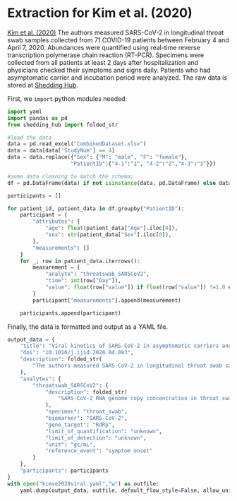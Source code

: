 # Extraction for Kim et al. (2020)

[Kim et al. (2020)](https://pmc.ncbi.nlm.nih.gov/articles/PMC7196533/) The authors measured SARS-CoV-2 in longitudinal throat swab samples collected from 71 COVID-19 patients between February 4 and April 7, 2020. Abundances were quantified using real-time reverse transcription polymerase chain reaction (RT-PCR). Specimens were collected from all patients at least 2 days after hospitalization and physicians checked their symptoms and signs daily. Patients who had asymptomatic carrier and incubation period were analyzed. The raw data is stored at [Shedding Hub](https://github.com/shedding-hub/shedding-hub/tree/main/data/kimse2020viral).

First, we `import` python modules needed:

```python
import yaml
import pandas as pd
from shedding_hub import folded_str
```
```python
#load the data
data = pd.read_excel("CombinedDataset.xlsx")
data = data[data['StudyNum'] == 4]
data = data.replace({"Sex": {"M": "male", "F": "female"},
                    "PatientID":{"4-1":"1", "4-2":"2","4-3":"3"}})

#some data cleaning to match the schema;
df = pd.DataFrame(data) if not isinstance(data, pd.DataFrame) else data

participants = []

for patient_id, patient_data in df.groupby("PatientID"):
    participant = {
        "attributes": {
            "age": float(patient_data["Age"].iloc[0]),
            "sex": str(patient_data["Sex"].iloc[0]),
        },
        "measurements": []
    }
    for _, row in patient_data.iterrows():
        measurement = {
            "analyte": "throatswab_SARSCoV2",
            "time": int(row["Day"]),
            "value": float(row["value"]) if float(row["value"]) !=1.0 else 'negative'
        }
        participant["measurements"].append(measurement)

    participants.append(participant)

```
Finally, the data is formatted and output as a YAML file.
```python
output_data = {
    "title": "Viral kinetics of SARS-CoV-2 in asymptomatic carriers and presymptomatic patients",
    "doi": "10.1016/j.ijid.2020.04.083",
    "description": folded_str(
        "The authors measured SARS-CoV-2 in longitudinal throat swab samples collected from 71 COVID-19 patients between February 4 and April 7, 2020. Abundances were quantified using real-time reverse transcription polymerase chain reaction (RT-PCR). Specimens were collected from all patients at least 2 days after hospitalization and physicians checked their symptoms and signs daily. Patients who had asymptomatic carrier and incubation period were analyzed.\n"
    ),
    "analytes": {
        "throatswab_SARSCoV2": {
            "description": folded_str(
                "SARS-CoV-2 RNA genome copy concentration in throat swab samples. Specimens were collected from all patients at least 2 days after hospitalization and physicians checked their symptoms and signs daily.\n"
            ),
            "specimen": "throat_swab",
            "biomarker": "SARS-CoV-2",
            "gene_target": "RdRp",
            "limit_of_quantification": "unknown",
            "limit_of_detection": "unknown",
            "unit": "gc/mL",
            "reference_event": "symptom onset"
        }
    },
    "participants": participants
}
with open("kimse2020viral.yaml","w") as outfile:
    yaml.dump(output_data, outfile, default_flow_style=False, allow_unicode=True, sort_keys=False)

```
